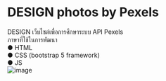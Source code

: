 # DESIGN photos by Pexels
DESIGN เว็บไซต์เพื่อการศึกษาระบบ API Pexels <br>
ภาษาที่ใช้ในการพัฒนา <br>
● HTML <br>
● CSS (bootstrap 5 framework) <br>
● JS <br>
![image](https://i.imgur.com/OTBQ2uo.png)

